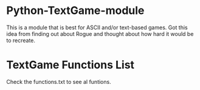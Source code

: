 # Python-TextGame-module
This is a module that is best for ASCII and/or text-based games. Got this idea from finding out about Rogue and thought about how hard it would be to recreate.
# TextGame Functions List
Check the functions.txt to see al funtions.
